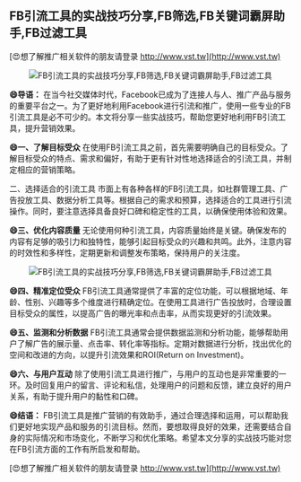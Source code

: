 ## **FB引流工具的实战技巧分享,FB筛选,FB关键词霸屏助手,FB过滤工具**

[😍想了解推广相关软件的朋友请登录 http://www.vst.tw](http://www.vst.tw)

 <center><img src="https://vst.tw/MP4/tuiguang/png/6.png" alt="FB引流工具的实战技巧分享,FB筛选,FB关键词霸屏助手,FB过滤工具"></center>

**😄导语：**
在当今社交媒体时代，Facebook已成为了连接人与人、推广产品与服务的重要平台之一。为了更好地利用Facebook进行引流和推广，使用一些专业的FB引流工具是必不可少的。本文将分享一些实战技巧，帮助您更好地利用FB引流工具，提升营销效果。

**😄一、了解目标受众**
在使用FB引流工具之前，首先需要明确自己的目标受众。了解目标受众的特点、需求和偏好，有助于更有针对性地选择适合的引流工具，并制定相应的营销策略。

二、选择适合的引流工具
市面上有各种各样的FB引流工具，如社群管理工具、广告投放工具、数据分析工具等。根据自己的需求和预算，选择适合的工具进行引流操作。同时，要注意选择具备良好口碑和稳定性的工具，以确保使用体验和效果。

**😄三、优化内容质量**
无论使用何种引流工具，内容质量始终是关键。确保发布的内容有足够的吸引力和独特性，能够引起目标受众的兴趣和共鸣。此外，注意内容的时效性和多样性，定期更新和调整发布策略，保持用户的关注度。

 <center><img src="https://vst.tw/MP4/tuiguang/png/2.png" alt="FB引流工具的实战技巧分享,FB筛选,FB关键词霸屏助手,FB过滤工具"></center>

**😄四、精准定位受众**
FB引流工具通常提供了丰富的定位功能，可以根据地域、年龄、性别、兴趣等多个维度进行精确定位。在使用工具进行广告投放时，合理设置目标受众的属性，以提高广告的曝光率和点击率，从而实现更好的引流效果。

**😄五、监测和分析数据**
FB引流工具通常会提供数据监测和分析功能，能够帮助用户了解广告的展示量、点击率、转化率等指标。定期对数据进行分析，找出优化的空间和改进的方向，以提升引流效果和ROI(Return on Investment)。

**😄六、与用户互动**
除了使用引流工具进行推广，与用户的互动也是非常重要的一环。及时回复用户的留言、评论和私信，处理用户的问题和反馈，建立良好的用户关系，有助于提升用户的黏性和口碑。

**😄结语：**
FB引流工具是推广营销的有效助手，通过合理选择和运用，可以帮助我们更好地实现产品和服务的引流目标。然而，要想取得良好的效果，还需要结合自身的实际情况和市场变化，不断学习和优化策略。希望本文分享的实战技巧能对您在FB引流方面的工作有所启发和帮助。

[😍想了解推广相关软件的朋友请登录 http://www.vst.tw](http://www.vst.tw)




